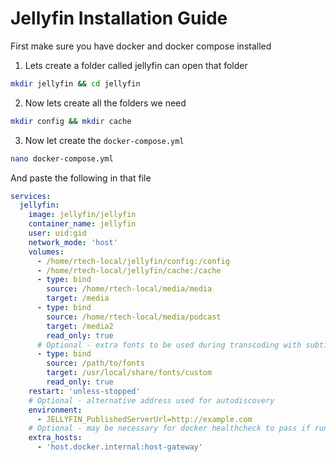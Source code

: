# Jellyfin Installation Guide

First make sure you have docker and docker compose installed

1. Lets create a folder called jellyfin can open that folder
```bash
mkdir jellyfin && cd jellyfin
```

2. Now lets create all the folders we need
```bash
mkdir config && mkdir cache
```

3. Now let create the `docker-compose.yml`
```bash
nano docker-compose.yml
```

And paste the following in that file
```yml
services:
  jellyfin:
    image: jellyfin/jellyfin
    container_name: jellyfin
    user: uid:gid
    network_mode: 'host'
    volumes:
      - /home/rtech-local/jellyfin/config:/config
      - /home/rtech-local/jellyfin/cache:/cache
      - type: bind
        source: /home/rtech-local/media/media
        target: /media
      - type: bind
        source: /home/rtech-local/media/podcast
        target: /media2
        read_only: true
      # Optional - extra fonts to be used during transcoding with subtitle burn-in
      - type: bind
        source: /path/to/fonts
        target: /usr/local/share/fonts/custom
        read_only: true
    restart: 'unless-stopped'
    # Optional - alternative address used for autodiscovery
    environment:
      - JELLYFIN_PublishedServerUrl=http://example.com
    # Optional - may be necessary for docker healthcheck to pass if running in host network mode
    extra_hosts:
      - 'host.docker.internal:host-gateway'
```